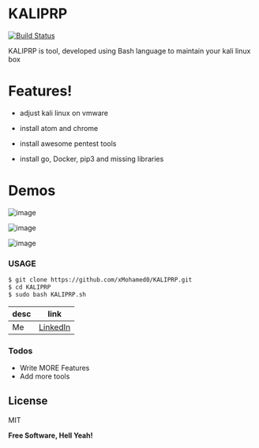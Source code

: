 # KALIPRP

[![Build Status](https://travis-ci.org/joemccann/dillinger.svg?branch=master)](https://travis-ci.org/joemccann/dillinger)

KALIPRP is tool, developed using Bash language to maintain your kali linux box 


# Features!

 - adjust kali linux on vmware
 
 - install atom and chrome 
 
 - install awesome pentest tools
 
 - install go, Docker, pip3 and missing libraries 

# Demos 

![image](https://user-images.githubusercontent.com/94008154/141679500-e5162287-b514-4498-a13c-00f9eeeea3e7.png)

![image](https://user-images.githubusercontent.com/94008154/141679575-aaa8a752-0a08-4f2d-82a3-fd003f52396b.png)

![image](https://user-images.githubusercontent.com/94008154/141679527-196e0837-bc4a-4e7e-84f3-7289488ce78d.png)








 
### USAGE

```sh
$ git clone https://github.com/xMohamed0/KALIPRP.git
$ cd KALIPRP
$ sudo bash KALIPRP.sh
```



| desc | link |
| ------ | ------ |
| Me | [LinkedIn][PlDb] |

### Todos

 - Write MORE Features
 - Add more tools

License
----

MIT


**Free Software, Hell Yeah!**

   [PlDb]: <https://www.linkedin.com/in/0xmaz/>
